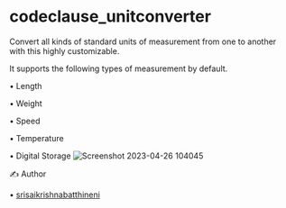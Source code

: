 # codeclause_unitconverter


Convert all kinds of standard units of measurement from one to another with this highly customizable.

It supports the following types of measurement by default.

 • Length

 • Weight

 • Speed

 • Temperature

 • Digital Storage
![Screenshot 2023-04-26 104045](https://user-images.githubusercontent.com/105336579/234476313-0ca95061-6788-4edb-a943-a962a4f495bc.png)


✍ Author

 • [srisaikrishnabatthineni](https://github.com/srisaikrishnabatthineni)
